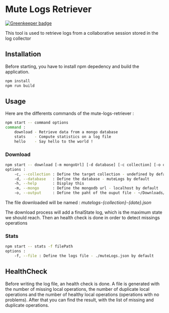 # Mute Logs Retriever

[![Greenkeeper badge](https://badges.greenkeeper.io/coast-team/mute-logs-retriever.svg)](https://greenkeeper.io/)

This tool is used to retrieve logs from a collaborative session stored in the log collector

## Installation

Before starting, you have to install npm depedency and build the application.

```bash
npm install
npm run build
```

## Usage

Here are the differents commands of the mute-logs-retriever :

```bash
npm start -- command options
command :
    download - Retrieve data from a mongo database
    stats    - Compute statistics on a log file
    hello    - Say hello to the world !
```

### Download

```bash
npm start -- download [-m mongoUrl] [-d database] [-c collection] [-o output]
options :
    -c, --collection : Define the target collection - undefined by default
    -d, --database   : Define the database - muteLogs by default
    -h, --help       : Display this
    -m, --mongo      : Define the mongodb url - localhost by default
    -o, --output     : Define the paht of the ouput file - ~/Downloads/ by default
```

The file downloaded will be named : _mutelogs-{collection}-{date}.json_

The download process will add a finalState log, which is the maximum state we should reach.
Then an health check is done in order to detect missings operations

### Stats

```bash
npm start -- stats -f filePath
options :
    -f, --file : Define the logs file - ./muteLogs.json by default
```

## HealthCheck

Before writing the log file, an health check is done.
A file is generated with the number of missing local operations, the number of duplicate local operations and the number of healthy local operations (operations with no problems).
After that you can find the result, with the list of missing and duplicate operations.
